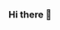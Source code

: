 ### Hi there 👋

<!--
**okpisajnr/okpisajnr** is a ✨ _special_ ✨ repository because its `README.md` (this file) appears on your GitHub profile.

Here are some ideas to get you started:

- 🔭 I’m currently working on ALX _printf project...
- 🌱 I’m currently learning C programming at ALX...
- 👯 I’m looking to collaborate on django based project...
- 🤔 I’m looking for help with learning more, am a mentor...
- 💬 Ask me about python programming...
- 📫 How to reach me: okpisamichael@gmail.com, @okpisajnr, 08182432855...
- 😄 Pronouns: ...
- ⚡ Fun fact: ...
-->
